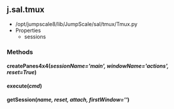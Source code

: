 <!-- toc -->
## j.sal.tmux

- /opt/jumpscale8/lib/JumpScale/sal/tmux/Tmux.py
- Properties
    - sessions

### Methods

#### createPanes4x4(*sessionName='main', windowName='actions', reset=True*) 

#### execute(*cmd*) 

#### getSession(*name, reset, attach, firstWindow=''*) 


